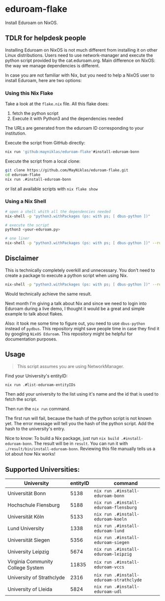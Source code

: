 # eduroam-flake

Install Eduroam on NixOS.

## TDLR for helpdesk people

Installing Eduroam on NixOS is not much different from installing it on other Linux distributions.
Users need to use network-manager and execute the python script provided by the cat.eduroam.org.
Main difference on NixOS: the way we manage dependencies is different.

In case you are not familiar with Nix, but you need to help a NixOS user to install Eduroam, here are two options:

### Using this Nix Flake

Take a look at the `flake.nix` file. All this flake does:

1. fetch the python script
2. Execute it with Python3 and the dependencies needed

The URLs are generated from the eduroam ID corresponding to your institution.

Execute the script from GitHub directly:

```sh
nix run 'github:mayniklas/eduroam-flake'#install-eduroam-bonn
```

Execute the script from a local clone:

```sh
git clone https://github.com/MayNiklas/eduroam-flake.git
cd eduroam-flake
nix run .#install-eduroam-bonn
```

or list all available scripts with `nix flake show`

### Using a Nix Shell

```sh
# open a shell whith all the dependencies needed
nix-shell -p "python3.withPackages (ps: with ps; [ dbus-python ])"

# execute the script
python3 <your-eduroam.py>

# one liner
nix-shell -p "python3.withPackages (ps: with ps; [ dbus-python ])" --run python3 <your-eduroam.py>
```

## Disclaimer

This is technically completely overkill and unnecessary.
You don't need to create a package to execute a python script when using Nix.

```sh
nix-shell -p "python3.withPackages (ps: with ps; [ dbus-python ])" --run python3 <your-eduroam.py>
```

Would technically achieve the same result.

Next month I'm giving a talk about Nix and since we need to login into Eduroam during a live demo, I thought it would be a great and simple example to talk about flakes.

Also: it took me some time to figure out, you need to use `dbus-python` instead of `pydbus`. This repository might save people time in case they find it by googling `NixOS Eduroam`. This repository might be helpful for documentation purposes.

## Usage

> This script assumes you are using NetworkManager.

Find your University's entityID:

```sh
nix run .#list-eduroam-entityIDs
```

Then add your university to the list using it's name and the id that is used to fetch the script.

Then run the `nix run` command.

The first run will fail, because the hash of the python script is not known yet.
The error message will tell you the hash of the python script.
Add the hash to the university's entry.

Nice to know:
To build a Nix package, just run `nix build .#install-eduroam-bonn`.
The result will be in `result`. You can run it with `./result/bin/install-eduroam-bonn`.
Reviewing this file manually tells us a lot about how Nix works!

## Supported Universities:

| University                        | entityID | command                                |
| --------------------------------- | -------- | -------------------------------------- |
| Universität Bonn                  | 5138     | `nix run .#install-eduroam-bonn`       |
| Hochschule Flensburg              | 5188     | `nix run .#install-eduroam-flensburg`  |
| Universität Köln                  | 5133     | `nix run .#install-eduroam-koeln`      |
| Lund University                   | 1338     | `nix run .#install-eduroam-lund` |
| Universität Siegen                | 5356     | `nix run .#install-eduroam-siegen`     |
| University Leipzig                | 5674     | `nix run .#install-eduroam-leipzig`    |
| Virginia Community College System | 11835    | `nix run .#install-eduroam-vccs`       |
| University of Strathclyde         | 2316     | `nix run .#install-eduroam-strathclyde`|
| University of Lleida              | 5824     | `nix run .#install-eduroam-udl        `|

